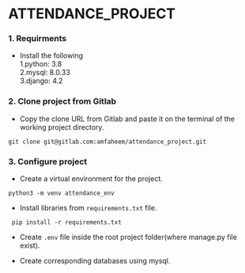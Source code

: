 # ATTENDANCE_PROJECT

### 1. Requirments
- Install the following   
1.python: 3.8  
2.mysql: 8.0.33  
3.django: 4.2  
  
### 2. Clone project from Gitlab
- Copy the clone URL from Gitlab and paste it on the terminal of the working project directory.
```
git clone git@gitlab.com:amfaheem/attendance_project.git
```
### 3. Configure project
- Create a virtual environment for the project.  
```
python3 -m venv attendance_env
```
- Install libraries from `requirements.txt` file.
```
 pip install -r requirements.txt
```

- Create `.env` file inside the root project folder(where manage.py file exist).  



- Create corresponding databases using mysql. 